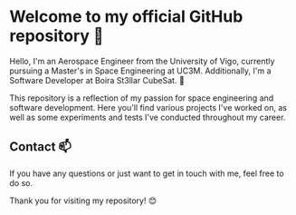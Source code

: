 # Welcome to my official GitHub repository 👋

Hello, I'm an Aerospace Engineer from the University of Vigo, currently pursuing a Master's in Space Engineering at UC3M. Additionally, I'm a Software Developer at Boira St3llar CubeSat. 🚀

This repository is a reflection of my passion for space engineering and software development. Here you'll find various projects I've worked on, as well as some experiments and tests I've conducted throughout my career.

## Contact 📫

If you have any questions or just want to get in touch with me, feel free to do so.

Thank you for visiting my repository! 😊
